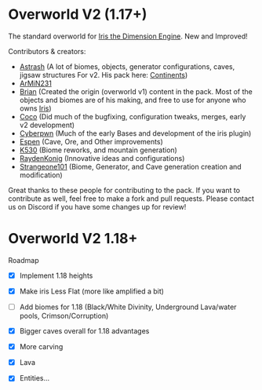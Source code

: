 # Overworld V2  (1.17+)
The standard overworld for [Iris the Dimension Engine](https://www.spigotmc.org/resources/iris-world-gen-the-dimension-engine.84586/). New and Improved!


Contributors & creators:
- [Astrash](https://github.com/Astrashh) (A lot of biomes, objects, generator configurations, caves, jigsaw structures For v2. His pack here: [Continents](https://github.com/Astrashh/Continents))
- [ArMiN231](https://github.com/ArMiN231)
- [Brian](https://github.com/NextdoorPsycho) (Created the origin (overworld v1) content in the pack. Most of the objects and biomes are of his making, and free to use for anyone who owns [Iris](https://www.spigotmc.org/resources/iris-world-gen-the-dimension-engine.84586/))
- [Coco](https://github.com/CocoTheOwner/) (Did much of the bugfixing, configuration tweaks, merges, early v2 development)
- [Cyberpwn](https://github.com/cyberpwnn) (Much of the early Bases and development of the iris plugin)
- [Espen](https://github.com/espen96) (Cave, Ore, and Other improvements)
- [K530](https://github.com/K530-hub) (Biome reworks, and mountain generation)
- [RaydenKonig](https://github.com/RaydenKonig) (Innovative ideas and configurations)
- [Strangeone101](https://github.com/StrangeOne101) (Biome, Generator, and Cave generation creation and modification)

Great thanks to these people for contributing to the pack.
If you want to contribute as well, feel free to make a fork and pull requests.
Please contact us on Discord if you have some changes up for review!


# Overworld V2  1.18+
Roadmap
- [X] Implement 1.18 heights
- [X] Make iris Less Flat (more like amplified a bit)
- [ ] Add biomes for 1.18 (Black/White Divinity, Underground Lava/water pools, Crimson/Corruption)
- [X] Bigger caves overall for 1.18 advantages
- [X] More carving
- [X] Lava
- [X] Entities...




